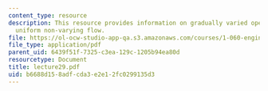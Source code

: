 ```yaml
---
content_type: resource
description: This resource provides information on gradually varied open channel flow,
  uniform non-varying flow.
file: https://ol-ocw-studio-app-qa.s3.amazonaws.com/courses/1-060-engineering-mechanics-ii-spring-2006/b6688d158adfcda3e2e12fc0299135d3_lecture29.pdf
file_type: application/pdf
parent_uid: 6439f51f-7325-c3ea-129c-1205b94ea80d
resourcetype: Document
title: lecture29.pdf
uid: b6688d15-8adf-cda3-e2e1-2fc0299135d3
---
```


